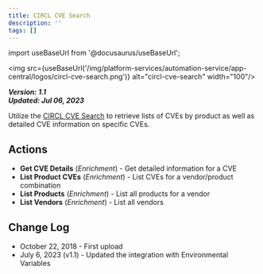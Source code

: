 ```yaml
---
title: CIRCL CVE Search
description: ''
tags: []
---
```

import useBaseUrl from '@docusaurus/useBaseUrl';

<img src={useBaseUrl('/img/platform-services/automation-service/app-central/logos/circl-cve-search.png')} alt="circl-cve-search" width="100"/>

***Version: 1.1  
Updated: Jul 06, 2023***

Utilize the [CIRCL CVE Search](<https://www.alphamountain.ai/contact/>) to retrieve lists of CVEs by product as well as detailed CVE information on specific CVEs.

## Actions

* **Get CVE Details** (*Enrichment*) - Get detailed information for a CVE
* **List Product CVEs** (*Enrichment*) - List CVEs for a vendor/product combination
* **List Products** (*Enrichment*) - List all products for a vendor
* **List Vendors** (*Enrichment*) - List all vendors

## Change Log

* October 22, 2018 - First upload
* July 6, 2023 (v1.1) - Updated the integration with Environmental Variables
